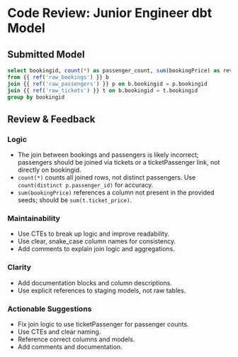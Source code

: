 # Code Review: Junior Engineer dbt Model

## Submitted Model
```sql
select bookingid, count(*) as passenger_count, sum(bookingPrice) as revenue
from {{ ref('raw_bookings') }} b
join {{ ref('raw_passengers') }} p on b.bookingid = p.bookingid
join {{ ref('raw_tickets') }} t on b.bookingid = t.bookingid
group by bookingid
```

## Review & Feedback

### Logic
- The join between bookings and passengers is likely incorrect; passengers should be joined via tickets or a ticketPassenger link, not directly on bookingid.
- `count(*)` counts all joined rows, not distinct passengers. Use `count(distinct p.passenger_id)` for accuracy.
- `sum(bookingPrice)` references a column not present in the provided seeds; should be `sum(t.ticket_price)`.

### Maintainability
- Use CTEs to break up logic and improve readability.
- Use clear, snake_case column names for consistency.
- Add comments to explain join logic and aggregations.

### Clarity
- Add documentation blocks and column descriptions.
- Use explicit references to staging models, not raw tables.

### Actionable Suggestions
- Fix join logic to use ticketPassenger for passenger counts.
- Use CTEs and clear naming.
- Reference correct columns and models.
- Add comments and documentation.
